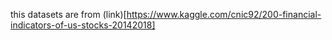 this datasets are from (link)[https://www.kaggle.com/cnic92/200-financial-indicators-of-us-stocks-20142018]
